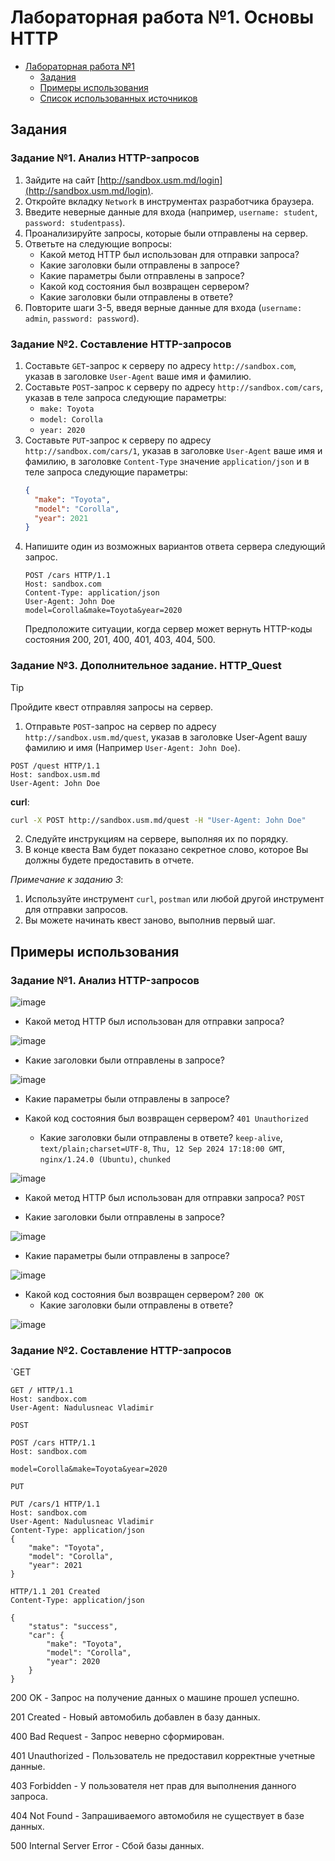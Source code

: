 # Лабораторная работа №1. Основы HTTP

- [Лабораторная работа №1](#лабораторная-работа-1-основы-http)
    - [Задания](#задания)
    - [Примеры использования](#примеры-использования)
    - [Список использованных источников](#список-использованных-источников)

## Задания

### Задание №1. Анализ HTTP-запросов

1. Зайдите на сайт [http://sandbox.usm.md/login](http://sandbox.usm.md/login).
2. Откройте вкладку `Network` в инструментах разработчика браузера.
3. Введите неверные данные для входа (например, `username: student`, `password: studentpass`).
4. Проанализируйте запросы, которые были отправлены на сервер.
5. Ответьте на следующие вопросы:
   - Какой метод HTTP был использован для отправки запроса?
   - Какие заголовки были отправлены в запросе?
   - Какие параметры были отправлены в запросе?
   - Какой код состояния был возвращен сервером?
   - Какие заголовки были отправлены в ответе?
6. Повторите шаги 3-5, введя верные данные для входа (`username: admin`, `password: password`).

### Задание №2. Составление HTTP-запросов

1. Составьте `GET`-запрос к серверу по адресу `http://sandbox.com`, указав в заголовке `User-Agent` ваше имя и фамилию.
2. Составьте `POST`-запрос к серверу по адресу `http://sandbox.com/cars`, указав в теле запроса следующие параметры:
   - `make: Toyota`
   - `model: Corolla`
   - `year: 2020`
3. Составьте `PUT`-запрос к серверу по адресу `http://sandbox.com/cars/1`, указав в заголовке `User-Agent` ваше имя и фамилию, в заголовке `Content-Type` значение `application/json` и в теле запроса следующие параметры:
   ```json
   {
     "make": "Toyota",
     "model": "Corolla",
     "year": 2021
   }
   ```
4. Напишите один из возможных вариантов ответа сервера следующий запрос.
   ```http
   POST /cars HTTP/1.1
   Host: sandbox.com
   Content-Type: application/json
   User-Agent: John Doe
   model=Corolla&make=Toyota&year=2020
   ```
   Предположите ситуации, когда сервер может вернуть HTTP-коды состояния 200, 201, 400, 401, 403, 404, 500.

### Задание №3. Дополнительное задание. HTTP_Quest

> [!TIP]
> Пройдите квест отправляя запросы на сервер.

1. Отправьте `POST`-запрос на сервер по адресу `http://sandbox.usm.md/quest`, указав в заголовке User-Agent вашу фамилию и имя (Например `User-Agent: John Doe`).

```http
POST /quest HTTP/1.1
Host: sandbox.usm.md
User-Agent: John Doe
```

**curl**:

```bash
curl -X POST http://sandbox.usm.md/quest -H "User-Agent: John Doe"
```

2. Следуйте инструкциям на сервере, выполняя их по порядку.
3. В конце квеста Вам будет показано секретное слово, которое Вы должны будете предоставить в отчете.

_Примечание к заданию 3_:

1. Используйте инструмент `curl`, `postman` или любой другой инструмент для отправки запросов.
2. Вы можете начинать квест заново, выполнив первый шаг.

## Примеры использования

### Задание №1. Анализ HTTP-запросов

![image](https://github.com/user-attachments/assets/55885046-8443-423a-a27d-3105fe8183c4)

 - Какой метод HTTP был использован для отправки запроса? 

![image](https://github.com/user-attachments/assets/c0d99b80-4954-4b96-a6db-63f805538d20)

- Какие заголовки были отправлены в запросе?

![image](https://github.com/user-attachments/assets/e8c8551f-c04e-4385-9918-425a3d8f2f57)

   - Какие параметры были отправлены в запросе?

 - Какой код состояния был возвращен сервером? `401 Unauthorized`
   - Какие заголовки были отправлены в ответе? `keep-alive`, `text/plain;charset=UTF-8`, `Thu, 12 Sep 2024 17:18:00 GMT`,
`nginx/1.24.0 (Ubuntu)`, `chunked`

![image](https://github.com/user-attachments/assets/a7d2dd0f-4bc1-4096-a025-967b54b5edc6)

  - Какой метод HTTP был использован для отправки запроса? `POST`

   - Какие заголовки были отправлены в запросе? 

![image](https://github.com/user-attachments/assets/0d609df8-6a97-4a29-b539-086680bbccfd)

  - Какие параметры были отправлены в запросе?

![image](https://github.com/user-attachments/assets/f6241791-1af6-4393-aa28-a6d49b89d460)

- Какой код состояния был возвращен сервером? `200 OK`
   - Какие заголовки были отправлены в ответе?

![image](https://github.com/user-attachments/assets/99f23171-ef81-407b-870e-10f079753baa)


### Задание №2. Составление HTTP-запросов

`GET
```http
GET / HTTP/1.1
Host: sandbox.com
User-Agent: Nadulusneac Vladimir
```
`POST`
```http
POST /cars HTTP/1.1
Host: sandbox.com

model=Corolla&make=Toyota&year=2020
```
`PUT`
```http
PUT /cars/1 HTTP/1.1
Host: sandbox.com
User-Agent: Nadulusneac Vladimir
Content-Type: application/json
{
    "make": "Toyota",
    "model": "Corolla",
    "year": 2021
}
```

```http
HTTP/1.1 201 Created
Content-Type: application/json

{
    "status": "success",
    "car": {
        "make": "Toyota",
        "model": "Corolla",
        "year": 2020
    }
}

```
200 OK - Запрос на получение данных о машине прошел успешно.

201 Created - Новый автомобиль добавлен в базу данных.

400 Bad Request - Запрос неверно сформирован.

401 Unauthorized - Пользователь не предоставил корректные учетные данные.

403 Forbidden - У пользователя нет прав для выполнения данного запроса.

404 Not Found - Запрашиваемого автомобиля не существует в базе данных.

500 Internal Server Error - Сбой базы данных.






